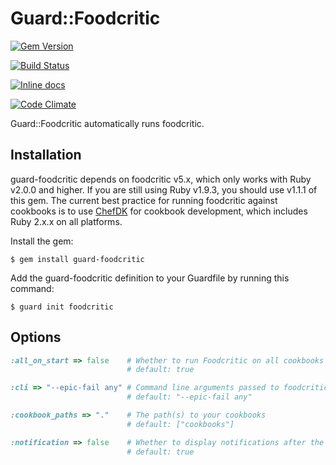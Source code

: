 # Guard::Foodcritic

[![Gem Version](https://badge.fury.io/rb/guard-foodcritic.png)](http://badge.fury.io/rb/guard-foodcritic)

[![Build Status](https://travis-ci.org/Nordstrom/guard-foodcritic.png?branch=master)](https://travis-ci.org/Nordstrom/guard-foodcritic)

[![Inline docs](http://inch-ci.org/github/nordstrom/guard-foodcritic.svg?branch=master)](http://inch-ci.org/github/nordstrom/guard-foodcritic)

[![Code Climate](https://codeclimate.com/github/Nordstrom/guard-foodcritic/badges/gpa.svg)](https://codeclimate.com/github/Nordstrom/guard-foodcritic)

Guard::Foodcritic automatically runs foodcritic.

## Installation

guard-foodcritic depends on foodcritic v5.x, which only works with Ruby
v2.0.0 and higher.  If you are still using Ruby v1.9.3, you should use
v1.1.1 of this gem.  The current best practice for running foodcritic
against cookbooks is to use [ChefDK](https://downloads.chef.io/chef-dk/)
for cookbook development, which includes Ruby 2.x.x on all platforms.

Install the gem:

    $ gem install guard-foodcritic

Add the guard-foodcritic definition to your Guardfile by running this
command:

    $ guard init foodcritic

## Options

```ruby
:all_on_start => false    # Whether to run Foodcritic on all cookbooks at startup
                          # default: true

:cli => "--epic-fail any" # Command line arguments passed to foodcritic
                          # default: "--epic-fail any"

:cookbook_paths => "."    # The path(s) to your cookbooks
                          # default: ["cookbooks"]

:notification => false    # Whether to display notifications after the lint is done running
                          # default: true
```
